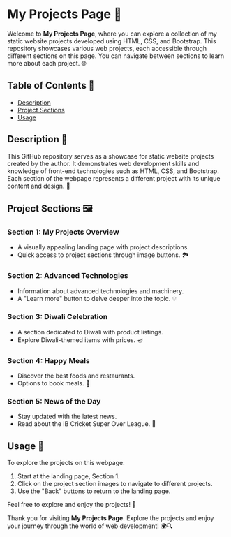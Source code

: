 # My Projects Page 🚀

Welcome to **My Projects Page**, where you can explore a collection of my static website projects developed using HTML, CSS, and Bootstrap. This repository showcases various web projects, each accessible through different sections on this page. You can navigate between sections to learn more about each project. 🌐

## Table of Contents 📜

- [Description](#description)
- [Project Sections](#project-sections)
- [Usage](#usage)

## Description 📝

This GitHub repository serves as a showcase for static website projects created by the author. It demonstrates web development skills and knowledge of front-end technologies such as HTML, CSS, and Bootstrap. Each section of the webpage represents a different project with its unique content and design. 🎨

## Project Sections 🖼️

### Section 1: My Projects Overview
- A visually appealing landing page with project descriptions.
- Quick access to project sections through image buttons. 🏞️

### Section 2: Advanced Technologies
- Information about advanced technologies and machinery.
- A "Learn more" button to delve deeper into the topic. 💡

### Section 3: Diwali Celebration
- A section dedicated to Diwali with product listings.
- Explore Diwali-themed items with prices. 🪔

### Section 4: Happy Meals
- Discover the best foods and restaurants.
- Options to book meals. 🍔

### Section 5: News of the Day
- Stay updated with the latest news.
- Read about the iB Cricket Super Over League. 📰

## Usage 🌟

To explore the projects on this webpage:

1. Start at the landing page, Section 1.
2. Click on the project section images to navigate to different projects.
3. Use the "Back" buttons to return to the landing page.

Feel free to explore and enjoy the projects! 🚀

Thank you for visiting **My Projects Page**. Explore the projects and enjoy your journey through the world of web development! 🌍🔍
